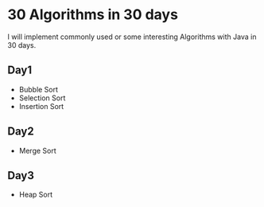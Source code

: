 # 30 Algorithms in 30 days
I will implement commonly used or some interesting Algorithms with Java in 30 days.
## Day1
- Bubble Sort
- Selection Sort
- Insertion Sort
## Day2
- Merge Sort
## Day3
- Heap Sort
